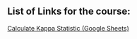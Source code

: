 ## List of Links for the course:
[Calculate Kappa Statistic (Google Sheets)](https://docs.google.com/spreadsheets/d/1Yrz2B5jaelFKwspgOXQy-bvGRfreH9ukxCh7E5RT8xo/edit#gid=0)
